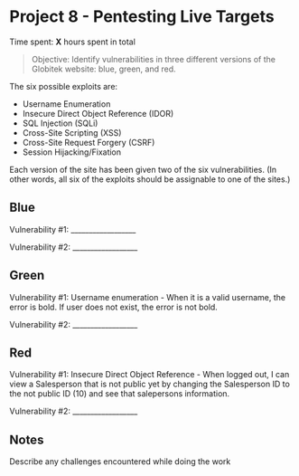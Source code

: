 # Project 8 - Pentesting Live Targets

Time spent: **X** hours spent in total

> Objective: Identify vulnerabilities in three different versions of the Globitek website: blue, green, and red.

The six possible exploits are:
* Username Enumeration
* Insecure Direct Object Reference (IDOR)
* SQL Injection (SQLi)
* Cross-Site Scripting (XSS)
* Cross-Site Request Forgery (CSRF)
* Session Hijacking/Fixation

Each version of the site has been given two of the six vulnerabilities. (In other words, all six of the exploits should be assignable to one of the sites.)

## Blue

Vulnerability #1: __________________

Vulnerability #2: __________________


## Green

Vulnerability #1: Username enumeration - When it is a valid username, the error is bold. If user does not exist, the error is not bold.

Vulnerability #2: __________________


## Red

Vulnerability #1: Insecure Direct Object Reference - When logged out, I can view a Salesperson that is not public yet by changing the Salesperson ID to the not public ID (10) and see that salepersons information.

Vulnerability #2: __________________


## Notes

Describe any challenges encountered while doing the work
